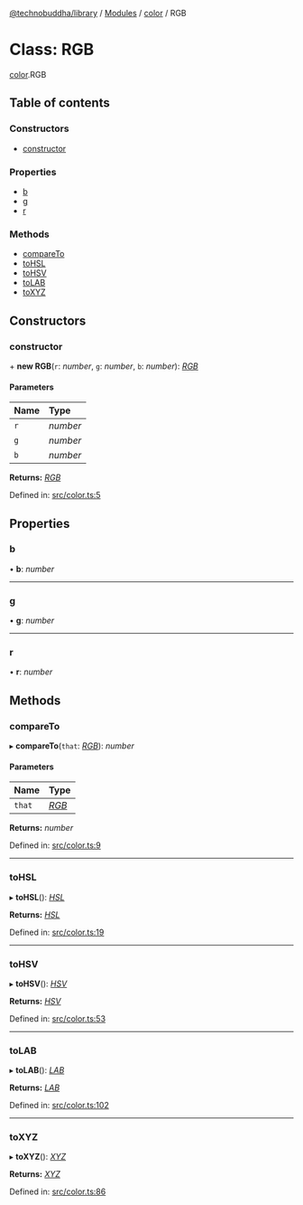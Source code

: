 [@technobuddha/library](../..) / [Modules](../Modules.md) / [color](../modules/color.md) / RGB

# Class: RGB

[color](../modules/color.md).RGB

## Table of contents

### Constructors

- [constructor](color.rgb.md#constructor)

### Properties

- [b](color.rgb.md#b)
- [g](color.rgb.md#g)
- [r](color.rgb.md#r)

### Methods

- [compareTo](color.rgb.md#compareto)
- [toHSL](color.rgb.md#tohsl)
- [toHSV](color.rgb.md#tohsv)
- [toLAB](color.rgb.md#tolab)
- [toXYZ](color.rgb.md#toxyz)

## Constructors

### constructor

\+ **new RGB**(`r`: *number*, `g`: *number*, `b`: *number*): [*RGB*](color.rgb.md)

#### Parameters

| Name | Type |
| :------ | :------ |
| `r` | *number* |
| `g` | *number* |
| `b` | *number* |

**Returns:** [*RGB*](color.rgb.md)

Defined in: [src/color.ts:5](../../src/color.ts#L5)

## Properties

### b

• **b**: *number*

___

### g

• **g**: *number*

___

### r

• **r**: *number*

## Methods

### compareTo

▸ **compareTo**(`that`: [*RGB*](color.rgb.md)): *number*

#### Parameters

| Name | Type |
| :------ | :------ |
| `that` | [*RGB*](color.rgb.md) |

**Returns:** *number*

Defined in: [src/color.ts:9](../../src/color.ts#L9)

___

### toHSL

▸ **toHSL**(): [*HSL*](color.hsl.md)

**Returns:** [*HSL*](color.hsl.md)

Defined in: [src/color.ts:19](../../src/color.ts#L19)

___

### toHSV

▸ **toHSV**(): [*HSV*](color.hsv.md)

**Returns:** [*HSV*](color.hsv.md)

Defined in: [src/color.ts:53](../../src/color.ts#L53)

___

### toLAB

▸ **toLAB**(): [*LAB*](color.lab.md)

**Returns:** [*LAB*](color.lab.md)

Defined in: [src/color.ts:102](../../src/color.ts#L102)

___

### toXYZ

▸ **toXYZ**(): [*XYZ*](color.xyz.md)

**Returns:** [*XYZ*](color.xyz.md)

Defined in: [src/color.ts:86](../../src/color.ts#L86)
